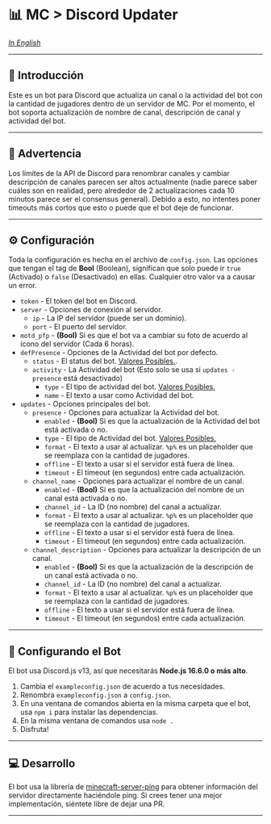 # 📊 MC > Discord Updater

*[In English](README.md)*

---

## 🚀 Introducción

Este es un bot para Discord que actualiza un canal o la actividad del bot con la cantidad de jugadores dentro de un
servidor de MC. Por el momento, el bot soporta actualización de nombre de canal, descripción de canal y actividad del bot.

---

## 🚧 Advertencia

Los límites de la API de Discord para renombrar canales y cambiar descripción de canales parecen ser altos actualmente
(nadie parece saber cuáles son en realidad, pero alrededor de 2 actualizaciones cada 10 minutos parece ser el consensus
general). Debido a esto, no intentes poner timeouts más cortos que esto o puede que el bot deje de funcionar.

---

## ⚙ Configuración

Toda la configuración es hecha en el archivo de `config.json`.
Las opciones que tengan el tag de **Bool** (Boolean), significan que solo puede ir `true` (Activado) o `false` (Desactivado)
en ellas. Cualquier otro valor va a causar un error.

* `token` - El token del bot en Discord.
* `server` - Opciones de conexión al servidor.
  * `ip` - La IP del servidor (puede ser un dominio).
  * `port` - El puerto del servidor.
* `motd_pfp` - **(Bool)** Si es que el bot va a cambiar su foto de acuerdo al ícono del servidor (Cada 6 horas).
* `defPresence` - Opciones de la Actividad del bot por defecto.
  * `status` - El status del bot. [Valores Posibles.](https://discord.js.org/#/docs/main/stable/typedef/PresenceStatus).
  * `activity` - La Actividad del bot (Esto solo se usa si `updates - presence` está desactivado)
    * `type` - El tipo de actividad del bot. [Valores Posibles.](https://discord.js.org/#/docs/main/stable/typedef/ActivityType)
    * `name` - El texto a usar como Actividad del bot.
* `updates` - Opciones principales del bot.
  * `presence` - Opciones para actualizar la Actividad del bot.
    * `enabled` - **(Bool)** Si es que la actualización de la Actividad del bot está activada o no.
    * `type` - El tipo de Actividad del bot. [Valores Posibles.](https://discord.js.org/#/docs/main/stable/typedef/ActivityType)
    * `format` - El texto a usar al actualizar. `%p%` es un placeholder que se reemplaza con la cantidad de jugadores.
    * `offline` - El texto a usar si el servidor está fuera de línea.
    * `timeout` - El timeout (en segundos) entre cada actualización.
  * `channel_name` - Opciones para actualizar el nombre de un canal.
    * `enabled` - **(Bool)** Si es que la actualización del nombre de un canal está activada o no.
    * `channel_id` - La ID (no nombre) del canal a actualizar.
    * `format` - El texto a usar al actualizar. `%p%` es un placeholder que se reemplaza con la cantidad de jugadores.
    * `offline` - El texto a usar si el servidor está fuera de línea.
    * `timeout` - El timeout (en segundos) entre cada actualización.
  * `channel_description` - Opciones para actualizar la descripción de un canal.
    * `enabled` - **(Bool)** Si es que la actualización de la descripción de un canal está activada o no.
    * `channel_id` - La ID (no nombre) del canal a actualizar.
    * `format` - El texto a usar al actualizar. `%p%` es un placeholder que se reemplaza con la cantidad de jugadores.
    * `offline` - El texto a usar si el servidor está fuera de línea.
    * `timeout` - El timeout (en segundos) entre cada actualización.

---

## 🏃‍ Configurando el Bot

El bot usa Discord.js v13, así que necesitarás **Node.js 16.6.0 o más alto**.

1. Cambia el `exampleconfig.json` de acuerdo a tus necesidades.
2. Renombra `exampleconfig.json` a `config.json`.
3. En una ventana de comandos abierta en la misma carpeta que el bot, usa `npm i` para instalar las dependencias.
4. En la misma ventana de comandos usa `node .`
5. Disfruta!

---

## 💻 Desarrollo

El bot usa la librería de [minecraft-server-ping](https://www.npmjs.com/package/minecraft-server-ping) para obtener
información del servidor directamente haciéndole ping. Si crees tener una mejor implementación, siéntete libre de dejar una PR.

---
